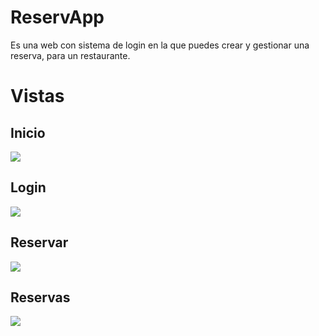# ReservApp

Es una web con sistema de login en la que puedes crear y gestionar una reserva, para un restaurante.


# Vistas

## Inicio

![](https://i.imgur.com/HDePKr4.png)

## Login

![](https://i.imgur.com/R6dDuXH.png)

## Reservar

![](https://i.imgur.com/h1HIrEv.png)

## Reservas

![](https://i.imgur.com/0n6pjrY.png)
